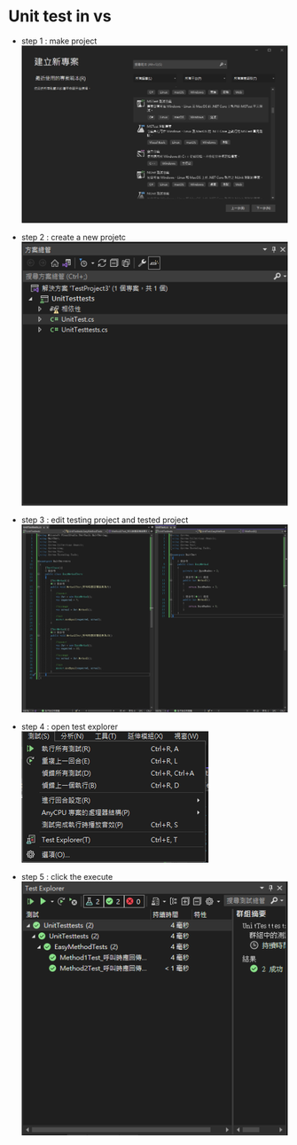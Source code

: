 # Unit test in vs
- step 1 : make project<br>
<img src = './1.png'><br>

- step 2 : create a new projetc <br>
<img src = './2.png'><br>

- step 3 : edit testing project and tested project<br>
<img src = './3.png'><br>

- step 4 : open test explorer<br>
<img src = './5.png'><br>

- step 5 : click the execute <br>
<img src = './4.png'><br>
